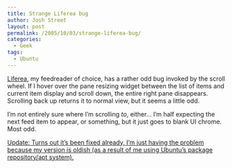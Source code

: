 ```yaml
---
title: Strange Liferea bug
author: Josh Street
layout: post
permalink: /2005/10/03/strange-liferea-bug/
categories:
  - Geek
tags:
  - Ubuntu
---
```

[Liferea][1], my feedreader of choice, has a rather odd bug invoked by the scroll wheel. If I hover over the pane resizing widget between the list of items and current item display and scroll down, the entire right pane disappears. Scrolling back up returns it to normal view, but it seems a little odd.

I&#8217;m not entirely sure where I&#8217;m scrolling *to*, either&#8230; I&#8217;m half expecting the next feed item to appear, or something, but it just goes to blank UI chrome. Most odd.

<ins>Update: Turns out it&#8217;s been fixed already, I&#8217;m just having the problem because my version is oldish (as a result of me using Ubuntu&#8217;s package repository/apt system).</ins>

 [1]: http://liferea.sourceforge.net/